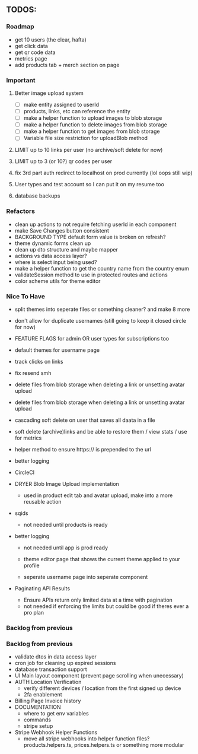 ## TODOS:

### Roadmap

- get 10 users (the clear, hafta)
- get click data
- get qr code data
- metrics page
- add products tab + merch section on page

### Important

1. Better image upload system

   - [ ] make entity assigned to userId
   - [ ] products, links, etc can reference the entity
   - [ ] make a helper function to upload images to blob storage
   - [ ] make a helper function to delete images from blob storage
   - [ ] make a helper function to get images from blob storage
   - [ ] Variable file size restriction for uploadBlob method

2. LIMIT up to 10 links per user (no archive/soft delete for now)
3. LIMIT up to 3 (or 10?) qr codes per user
4. fix 3rd part auth redirect to localhost on prod currently (lol oops still wip)
5. User types and test account so I can put it on my resume too
6. database backups

### Refactors

- clean up actions to not require fetching userId in each component
- make Save Changes button consistent
- BACKGROUND TYPE default form value is broken on refresh?
- theme dynamic forms clean up
- clean up dto structure and maybe mapper
- actions vs data access layer?
- where is select input being used?
- make a helper function to get the country name from the country enum
- validateSession method to use in protected routes and actions
- color scheme utils for theme editor

### Nice To Have

- split themes into seperate files or something cleaner? and make 8 more
- don't allow for duplicate usernames (still going to keep it closed circle for now)
- FEATURE FLAGS for admin OR user types for subscriptions too

- default themes for username page

- track clicks on links
- fix resend smh
- delete files from blob storage when deleting a link or unsetting avatar upload
- delete files from blob storage when deleting a link or unsetting avatar upload
- cascading soft delete on user that saves all daata in a file
- soft delete (archive)links and be able to restore them / view stats / use for metrics
- helper method to ensure https:// is prepended to the url
- better logging
- CircleCI

- DRYER Blob Image Upload implementation
  - used in product edit tab and avatar upload, make into a more reusable action
- sqids
  - not needed until products is ready
- better logging

  - not needed until app is prod ready

  - theme editor page that shows the current theme applied to your profile
  - seperate username page into seperate component

- Paginating API Results
  - Ensure APIs return only limited data at a time with pagination
  - not needed if enforcing the limits but could be good if theres ever a pro plan

### Backlog from previous

### Backlog from previous

- validate dtos in data access layer
- cron job for cleaning up expired sessions
- database transaction support
- UI Main layout component (prevent page scrolling when unecessary)
- AUTH Location Verification
  - verify different devices / location from the first signed up device
  - 2fa enablement
- Billing Page Invoice history
- DOCUMENTATION
  - where to get env variables
  - commands
  - stripe setup
- Stripe Webhook Helper Functions
  - move all stripe webhooks into helper function files? products.helpers.ts, prices.helpers.ts or something more modular

